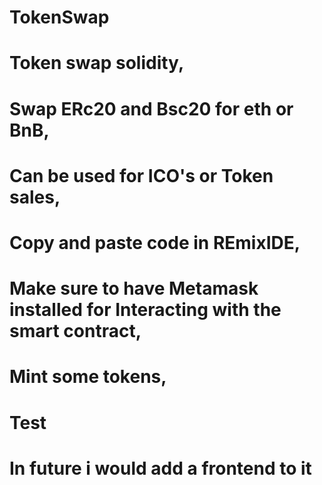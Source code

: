 # TokenSwap
# Token swap solidity,
# Swap ERc20 and Bsc20 for eth or BnB, 
# Can be used for ICO's or Token sales,
# Copy and paste code in REmixIDE,
# Make sure to have Metamask installed for Interacting with the smart contract,
# Mint some tokens,
# Test
# In future i would add a frontend to it 
